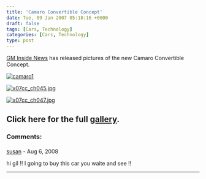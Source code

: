 ```yaml
---
title: 'Camaro Convertible Concept'
date: Tue, 09 Jan 2007 05:18:16 +0000
draft: false
tags: [Cars, Technology]
categories: [Cars, Technology]
type: post
---
```


[GM Inside News](http://www.gminsidenews.com) has released pictures of the new Camaro Convertible Concept.

[](http://www.blogsmithmedia.com/www.autoblog.com/media/2007/01/x07cc_ch028.jpg)[![camaro1](http://zeusville.files.wordpress.com/2007/01/x07cc_ch028.jpg)](http://zeusville.files.wordpress.com/2007/01/x07cc_ch028.jpg "camaro1")[](http://www.blogsmithmedia.com/www.autoblog.com/media/2007/01/x07cc_ch028.jpg)

[](http://www.blogsmithmedia.com/www.autoblog.com/media/2007/01/x07cc_ch045.jpg)[![x07cc_ch045.jpg](http://zeusville.files.wordpress.com/2007/01/x07cc_ch045.jpg)](http://zeusville.files.wordpress.com/2007/01/x07cc_ch045.jpg "x07cc_ch045.jpg")[](http://www.blogsmithmedia.com/www.autoblog.com/media/2007/01/x07cc_ch045.jpg)

[](http://www.blogsmithmedia.com/www.autoblog.com/media/2007/01/x07cc_ch047.jpg)[![x07cc_ch047.jpg](http://zeusville.files.wordpress.com/2007/01/x07cc_ch047.jpg)](http://zeusville.files.wordpress.com/2007/01/x07cc_ch047.jpg "x07cc_ch047.jpg")[](http://www.blogsmithmedia.com/www.autoblog.com/media/2007/01/x07cc_ch047.jpg)

Click here for the full [gallery](http://www.autoblog.com/photos/camaro-convertible-concept/).
---
### Comments:
#### 
[susan]( "susanqq@msn.com") - <time datetime="2008-08-30 00:42:10">Aug 6, 2008</time>

hi gil !! I going to buy this car you waite and see !!
<hr />
